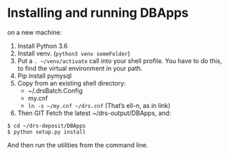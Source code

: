 # Installing and running  DBApps 
on a new machine:
1. Install Python 3.6
1. Install venv. (`python3 venv someFolder`) 
1. Put a `. ~/venv/activate`  call into your shell profile. You have to do this, to find 
the virtual environment in your path.
1. Pip install pymysql
1. Copy from an existing shell directory:
    * ~/.drsBatch.Config
    * my.cnf
    * `ln -s ~/my.cnf ~/drs.cnf` (That’s ell-n, as in link)
1. Then GIT Fetch the latest ~/drs-output/DBApps, and:
```
$ cd ~/drs-deposit/DBApps
$ python setup.py install
```
And then run the utilities from the command line. 